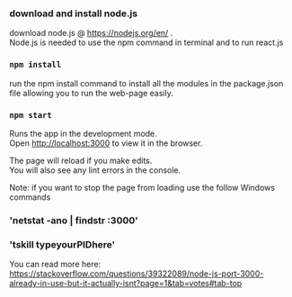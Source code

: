 ### download and install node.js
download node.js @ https://nodejs.org/en/ .\
Node.js is needed to use the npm command in terminal and to run react.js

### `npm install`
run the npm install command to install all the modules in the package.json file allowing you to run the web-page easily.

### `npm start`
Runs the app in the development mode.\
Open [http://localhost:3000](http://localhost:3000) to view it in the browser.

The page will reload if you make edits.\
You will also see any lint errors in the console.

Note: if you want to stop the page from loading use the follow Windows commands 

### 'netstat -ano | findstr :3000'
### 'tskill typeyourPIDhere'

You can read more here: https://stackoverflow.com/questions/39322089/node-js-port-3000-already-in-use-but-it-actually-isnt?page=1&tab=votes#tab-top

